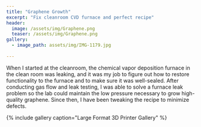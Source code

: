 ```yaml
---
title: "Graphene Growth"
excerpt: "Fix cleanroom CVD furnace and perfect recipe"
header:
  image: /assets/img/Graphene.png
  teaser: /assets/img/Graphene.png
gallery:
  - image_path: assets/img/IMG-1179.jpg
  
---
```


When I started at the cleanroom, the chemical vapor deposition furnace in the clean room was leaking, and it was my job to figure out how to restore functionality to the furnace and to make sure it was well-sealed. After conducting gas flow and leak testing, I was able to solve a furnace leak problem so the lab could maintain the low pressure necessary to grow high-quality graphene. Since then, I have been tweaking the recipe to minimize defects.

{% include gallery caption="Large Format 3D Printer Gallery" %}
